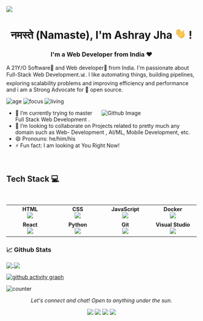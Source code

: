 ![](https://raw.githubusercontent.com/halfrost/halfrost/master/icons/header_.png)

<h1 align="center"> नमस्ते (Namaste), I'm Ashray Jha <img src="https://raw.githubusercontent.com/ABSphreak/ABSphreak/master/gifs/Hi.gif" width="30px"> ! </h1>

<h3 align="center">I'm a Web Developer from India ❤</h3>
  
A 21Y/O Software🌈 and Web developer🎯 from India. I'm passionate about Full-Stack Web Development.:bar_chart:. I like automating things, building pipelines, exploring scalability problems and improving efficiency and performance and i am a Strong Advocate for 📜 open source. 


![age](https://img.shields.io/badge/age-21-blue)
![focus](https://img.shields.io/badge/focus-FullStack-brightgreen)
![living](https://img.shields.io/badge/living-Dhanbad-3c9)

<img width="50%" align="right" alt="Github Image" src="https://raw.githubusercontent.com/onimur/.github/master/.resources/git-header.svg" />

- 🌱 I’m currently trying to master Full Stack Web Development .
- 👯 I’m looking to collaborate on Projects related to pretty much any domain such as Web- Development , AI/ML, Mobile Development, etc.
- 😄 Pronouns: he/him/his
- ⚡ Fun fact: I am looking at You Right Now!  
<br />

## Tech Stack :computer:

<br>
<table align="center">
<tbody>
 <tr>
<td align="center" width="20%">
<span><b><center>HTML</center></b></span> 
<img height=60px src="https://cdn.worldvectorlogo.com/logos/html-5.svg"> 
</td>

<td align="center" width="20%">
<span><b><center>CSS</center></b></span> 
<img height=60px src="https://cdn.worldvectorlogo.com/logos/css-5.svg"> 
</td>

<td align="center" width="20%">
<span><b><center>JavaScript</center></b></span> 
<img height=65px src="https://cdn.worldvectorlogo.com/logos/javascript-4.svg"> 
</td>

<td align="center" width="20%">
<span><b><center>Docker</center></b></span> 
<img height=60px src="https://cdn.worldvectorlogo.com/logos/docker-3.svg"> 
</td>
</tr>

<tr>
<td align="center" width="20%">
<span><b><center>React</center></b></span> 
<img height=65px src="https://cdn.worldvectorlogo.com/logos/react.svg"> 
</td>
  
<td align="center" width="20%">
<span><b><center>Python</center></b></span> 
<img height=65px src="https://cdn.worldvectorlogo.com/logos/python-5.svg"> 
</td>

<td align="center" width="20%">
<span><b><center>Git</center></b></span> 
<img height=65px src="https://cdn.worldvectorlogo.com/logos/git-icon.svg"> 
</td>

<td align="center" width="20%">
<span><b><center>Visual Studio</center></b></span> 
<img height=65px src="https://cdn.worldvectorlogo.com/logos/visual-studio-code-1.svg"> 
</td>
</tr>
</tbody>
</table>

### 📈 **Github Stats**

<a href="https://github.com/Ashray123">
<img align="center" src="https://github-readme-stats.vercel.app/api?username=Ashray123&show_icons=true&include_all_commits=true&theme=blue-green&count_private=true">
</a>
<a href="https://github.com/remcohalman/github-readme-stats">
<img align="center" src="https://github-readme-streak-stats.herokuapp.com/?user=Ashray123&theme=radical&custom_title=streak-stats-ty&hide_border=true&layout=compact" />
  </a>

[![ github activity graph](https://activity-graph.herokuapp.com/graph?username=Ashray123&theme=github&area=true)](https://github.com/ashutosh00710/github-readme-activity-graph)

![counter](https://eniu285sqwb5yaa.m.pipedream.net)

<p align="center">
  <i>Let's connect and chat! Open to anything under the sun.</i>

  <p align="center">
    <a href="https://twitter.com/AshrayJha" alt="Twitter"><img src="https://raw.githubusercontent.com/jayehernandez/jayehernandez/a7a82fe5586c5a4c293dc393b87d9c66df682b0b/readme/twitter-fill.svg"></a>
    <a href="https://www.linkedin.com/in/ashray-jha-7aa4bb121/" alt="Linkedin"><img src="https://raw.githubusercontent.com/jayehernandez/jayehernandez/a7a82fe5586c5a4c293dc393b87d9c66df682b0b/readme/linkedin-fill.svg"></a>
    <a href="mailto:ashrayjha12@gmail.com" alt="Contact me"><img src="https://raw.githubusercontent.com/jayehernandez/jayehernandez/a7a82fe5586c5a4c293dc393b87d9c66df682b0b/readme/mail-fill.svg"></a>
    <a href="https://ashray-jha.netlify.app/" alt="My site"><img src="https://raw.githubusercontent.com/jayehernandez/jayehernandez/a7a82fe5586c5a4c293dc393b87d9c66df682b0b/readme/external-link-line.svg"></a>
  </p>


